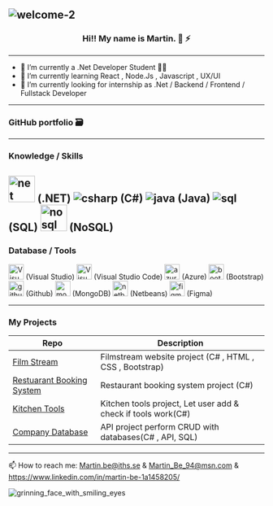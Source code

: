 ![welcome-2](https://user-images.githubusercontent.com/112393881/224696236-c3545aa9-0a13-4ece-a1dc-56200027493a.gif)
----------------
### <p align="center"> Hi!! My name is Martin. 👋 :zap: </p>
---------------


- 🔭 I’m currently a .Net Developer Student :technologist:
- 🌱 I’m currently learning React , Node.Js , Javascript , UX/UI 
- 🤔 I’m currently looking for internship as .Net / Backend / Frontend / Fullstack Developer
---

### GitHub portfolio :card_file_box:



---
### Knowledge / Skills
 <img width="52" alt="net" src="https://user-images.githubusercontent.com/112393881/224684661-f220bfe9-6808-41de-ad7c-f7471cf979db.png"> (.NET)
 ![csharp](https://user-images.githubusercontent.com/112393881/224684743-9e3a14a2-9a65-4be9-a82f-d69ee4b423bc.png) (C#)
 ![java](https://user-images.githubusercontent.com/112393881/224684817-97ceedf6-c9f5-4fa3-a839-39ae9da88f2b.jpg) (Java)
 ![sql](https://user-images.githubusercontent.com/112393881/224684936-920480f4-04f2-48da-9499-749dadf12622.jpg) (SQL)
 <img width="52" alt="nosql" src="https://user-images.githubusercontent.com/112393881/224689655-bcecfd61-faad-4382-946c-8be057d622f7.png"> (NoSQL)
---
### Database / Tools
 <img width="30" alt="Visual Studio" src="https://user-images.githubusercontent.com/112393881/224689441-824cb7bd-1b77-4443-a2e9-93bf74a34079.png"> (Visual Studio)
 <img width="30" alt="Visual Studio Code" src="https://user-images.githubusercontent.com/112393881/224689389-4c304227-0cef-4c9c-9c92-4a0bf390c036.png"> (Visual Studio Code)
 <img width="30" alt="azure" src="https://user-images.githubusercontent.com/112393881/224688794-64ab9d9a-c535-4199-a7b5-54ba4dc6a191.png"> (Azure)
 <img width="30" alt="bootstrap" src="https://user-images.githubusercontent.com/112393881/224688896-2b337e13-0bf8-4d43-9cca-d478b77d1c83.png"> (Bootstrap)
 <img width="30" alt="github" src="https://user-images.githubusercontent.com/112393881/224689030-0d31f44e-a7d7-452c-a7ff-5e3abd467b78.png"> (Github)
 <img width="30" alt="mongodb" src="https://user-images.githubusercontent.com/112393881/224689118-6c3b5f10-fbe8-48f7-9199-f4150297d828.png"> (MongoDB)
 <img width="30" alt="netbeans" src="https://user-images.githubusercontent.com/112393881/224689572-fe12e9a7-7014-47c3-a7b0-7bc9e2266d0f.png"> (Netbeans)
 <img width="30" alt="figma" src="https://user-images.githubusercontent.com/112393881/224692427-36a4781e-0100-4023-ab8c-180ecef41c72.png"> (Figma)


---
### My Projects

| Repo                           | Description                                                   |
| ------------------------------ | ------------------------------------------------------------- |
| [Film Stream][FS]              | Filmstream website project  (C# , HTML , CSS , Bootstrap)     |
| [Restuarant Booking System][RS]| Restaurant booking system project  (C#)                       |
| [Kitchen Tools][KT]            | Kitchen tools project, Let user add & check if tools work(C#) |
| [Company Database][CD]         | API project perform CRUD with databases(C# , API, SQL)        |
---
[FS]: https://github.com/MartinBe94/FilmStream.git
[RS]: https://github.com/MartinBe94/Restuarant-Booking-System.git
[KT]: https://github.com/MartinBe94/Kitchen-Tools.git
[CD]: https://github.com/MartinBe94/Company.git

 📫 How to reach me: Martin.be@iths.se & Martin_Be_94@msn.com & https://www.linkedin.com/in/martin-be-1a1458205/

![grinning_face_with_smiling_eyes](https://user-images.githubusercontent.com/112393881/224654256-fcd2e378-41b7-4e41-8f9f-bcdf737f83ee.gif) 

